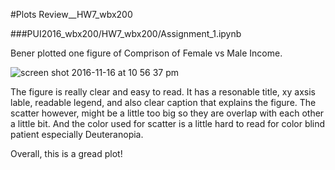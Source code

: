 
#Plots Review__HW7_wbx200

###PUI2016_wbx200/HW7_wbx200/Assignment_1.ipynb

Bener plotted one figure of Comprison of Female vs Male Income. 

![screen shot 2016-11-16 at 10 56 37 pm](https://cloud.githubusercontent.com/assets/22207887/20375881/fe38bb92-ac4f-11e6-8694-6be62f1e89d6.png)


The figure is really clear and easy to read. It has a resonable title, xy axsis lable, readable legend, and also clear caption that explains the figure. The scatter however, might be a little too big so they are overlap with each other a little bit. And the color used for scatter is a little hard to read for color blind patient especially Deuteranopia. 

Overall, this is a gread plot!

